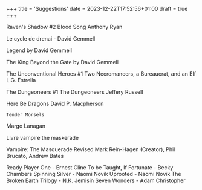 +++
title = 'Suggestions'
date = 2023-12-22T17:52:56+01:00
draft = true
+++

Raven's Shadow #2
    Blood Song
    Anthony Ryan
 
Le cycle de drenai - David Gemmell
 
Legend
    by David Gemmell
 
The King Beyond the Gate
    by David Gemmell
    
The Unconventional Heroes #1
Two Necromancers, a Bureaucrat, and an Elf
L.G. Estrella

The Dungeoneers #1
The Dungeoneers
Jeffery Russell
    
Here Be Dragons
    David P. Macpherson
    
    Tender Morsels
Margo Lanagan

Livre vampire the maskerade

Vampire: The Masquerade Revised
Mark Rein-Hagen (Creator), Phil Brucato, Andrew Bates

Ready Player One - Ernest Cline
To be Taught, If Fortunate - Becky Chambers
Spinning Silver - Naomi Novik
Uprooted - Naomi Novik
The Broken Earth Trilogy - N.K. Jemisin
Seven Wonders - Adam Christopher

